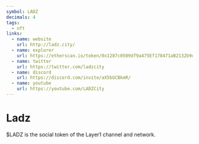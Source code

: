```yaml
---
symbol: LADZ
decimals: 4
tags:
  - nft
links:
  - name: website
    url: http://ladz.city/
  - name: explorer
    url: https://etherscan.io/token/0x1287c0509df9a475Ef178471aB2132b9dfD312B3
  - name: twitter
    url: https://twitter.com/ladzcity
  - name: discord
    url: https://discord.com/invite/aX5bGCBkmR/
  - name: youtube
    url: https://youtube.com/LADZCity
---
```


# Ladz

$LADZ is the social token of the Layer1 channel and network.
